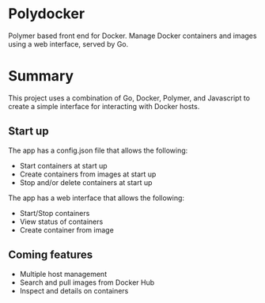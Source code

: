 # Polydocker
Polymer based front end for Docker. Manage Docker containers and images using a web interface, served by Go.

# Summary
This project uses a combination of Go, Docker, Polymer, and Javascript to create a simple interface for interacting with Docker hosts. 

## Start up
The app has a config.json file that allows the following:

* Start containers at start up
* Create containers from images at start up
* Stop and/or delete containers at start up

The app has a web interface that allows the following:

* Start/Stop containers
* View status of containers
* Create container from image

## Coming features
* Multiple host management
* Search and pull images from Docker Hub
* Inspect and details on containers
